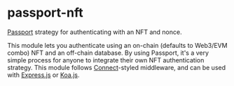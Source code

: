 # passport-nft

[Passport](https://passportjs.org/) strategy for authenticating with an NFT and nonce.

This module lets you authenticate using an on-chain (defaults to Web3/EVM combo)
NFT and an off-chain database. By using Passport, it's a very simple process for
anyone to integrate their own NFT authentication strategy. This module follows
[Connect](https://www.senchalabs.org/connect/)-styled middleware, and can be used
with [Express.js](https://expressjs.com/) or [Koa.js](https://koajs.com/).

